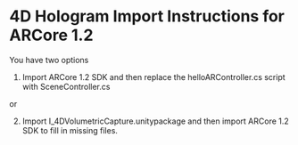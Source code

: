 # 4D Hologram Import Instructions for ARCore 1.2

You have two options

1. Import ARCore 1.2 SDK and then replace the helloARController.cs script with SceneController.cs

or

2. Import I_4DVolumetricCapture.unitypackage and then import ARCore 1.2 SDK to fill in missing files. 

